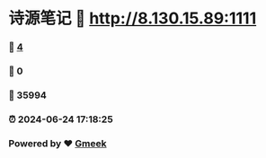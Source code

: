 # 诗源笔记 :link: http://8.130.15.89:1111 
### :page_facing_up: [4](http://8.130.15.89:1111/tag.html) 
### :speech_balloon: 0 
### :hibiscus: 35994 
### :alarm_clock: 2024-06-24 17:18:25 
### Powered by :heart: [Gmeek](https://github.com/Meekdai/Gmeek)

